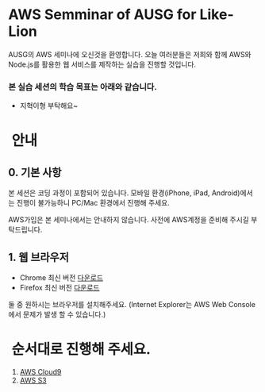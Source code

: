 # AWS Semminar of AUSG for Like-Lion

AUSG의 AWS 세미나에 오신것을 환영합니다. 오늘 여러분들은 저희와 함께 AWS와 Node.js를 활용한 웹 서비스를 제작하는 실습을 진행할 것입니다.

### 본 실습 세션의 학습 목표는 아래와 같습니다.

- 지혁이형 부탁해요~

#  안내

## 0. 기본 사항
본 세션은 코딩 과정이 포함되어 있습니다. 모바일 환경(iPhone, iPad, Android)에서는 진행이 불가능하니 PC/Mac 환경에서 진행해 주세요.

AWS가입은 본 세미나에서는 안내하지 않습니다. 사전에 AWS계정을 준비해 주시길 부탁드립니다.

## 1. 웹 브라우저
- Chrome 최신 버전 [다운로드](https://www.google.com/chrome/)
- Firefox 최신 버전 [다운로드](https://www.mozilla.org/ko/firefox/new/)

둘 중 원하시는 브라우저를 설치해주세요. (Internet Explorer는 AWS Web Console에서 문제가 발생 할 수 있습니다.)

#  순서대로 진행해 주세요.
1. [AWS Cloud9](1_C9/)
2. [AWS S3](2_S3/)
